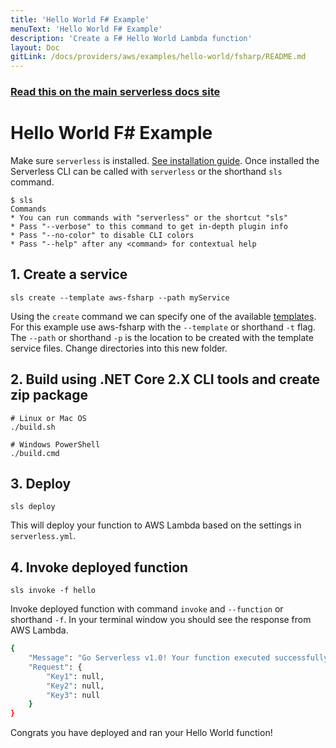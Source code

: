 ```yaml
---
title: 'Hello World F# Example'
menuText: 'Hello World F# Example'
description: 'Create a F# Hello World Lambda function'
layout: Doc
gitLink: /docs/providers/aws/examples/hello-world/fsharp/README.md
---
```

<!-- DOCS-SITE-LINK:START automatically generated  -->
### [Read this on the main serverless docs site](https://www.serverless.com/framework/docs/providers/aws/examples/hello-world/fsharp/)
<!-- DOCS-SITE-LINK:END -->
# Hello World F# Example
Make sure `serverless` is installed. [See installation guide](../../../guide/installation).
Once installed the Serverless CLI can be called with `serverless` or the shorthand `sls` command.
```
$ sls
Commands
* You can run commands with "serverless" or the shortcut "sls"
* Pass "--verbose" to this command to get in-depth plugin info
* Pass "--no-color" to disable CLI colors
* Pass "--help" after any <command> for contextual help
```
## 1. Create a service
```
sls create --template aws-fsharp --path myService
```
Using the `create` command we can specify one of the available [templates](https://serverless.com/framework/docs/providers/aws/cli-reference/create#available-templates). For this example use aws-fsharp with the `--template` or shorthand `-t` flag.
The `--path` or shorthand `-p` is the location to be created with the template service files. Change directories into this new folder.
## 2. Build using .NET Core 2.X CLI tools and create zip package
```
# Linux or Mac OS
./build.sh
```
```
# Windows PowerShell
./build.cmd
```
## 3. Deploy
```
sls deploy
```
This will deploy your function to AWS Lambda based on the settings in `serverless.yml`.
## 4. Invoke deployed function
```
sls invoke -f hello
```
Invoke deployed function with command `invoke` and `--function` or shorthand `-f`.
In your terminal window you should see the response from AWS Lambda.
```bash
{
    "Message": "Go Serverless v1.0! Your function executed successfully!",
    "Request": {
        "Key1": null,
        "Key2": null,
        "Key3": null
    }
}
```
Congrats you have deployed and ran your Hello World function!
